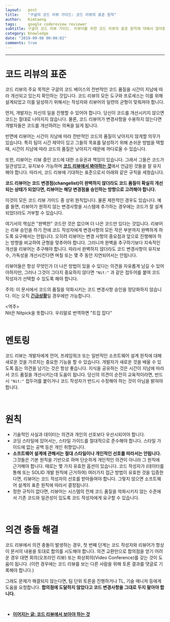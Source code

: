```yaml
---
layout:   post
title:    "구글의 코드 리뷰 가이드: 코드 리뷰의 표준 원칙"
author:   Kimtaeng
tags: 	  google codereview reviewer
subtitle: 구글의 코드 리뷰 가이드. 리뷰어를 위한 코드 리뷰의 표준 원칙에 대해서 알아봅시다.
category: Knowledge
date: "2019-09-08 00:00:02"
comments: true
---
```


<hr/>

# 코드 리뷰의 표준

코드 리뷰의 주요 목적은 구글의 코드 베이스의 전반적인 코드 품질을 시간이 지남에 따라 개선되고 있는지 확인하는 것입니다.
코드 리뷰의 모든 도구와 프로세스는 이를 위해 설계되었고 이를 달성하기 위해서는 작성자와 리뷰어의 일련의 균형이 맞춰져야 합니다.

먼저, 개발자는 자신의 일을 진행할 수 있어야 합니다. 당신이 코드를 개선시키지 않으면 코드는 절대로 나아지지 않습니다.
물론, 코드 리뷰어가 변경사항을 수용하지 않는다면 개발자들은 코드를 개선하려는 의욕을 잃게 됩니다.

반면에 리뷰어는 시간이 지남에 따라 전반적인 코드의 품질이 낮아지지 않게할 의무가 있습니다. 특히 팀이 시간 제약이 있고
그들의 목표를 달성하기 위해 손쉬운 방법을 택할 때, 시간이 지남에 따라 코드의 품질은 낮아지기 때문에 까다로울 수 있습니다.

또한, 리뷰어는 리뷰 중인 코드에 대한 소유권과 책임이 있습니다. 그래서 그들은 코드가 일관성있고, 유지보수 가능하며
<a href="/post/what-to-look-for-in-a-code-review" target="_blank"><b>코드 리뷰에서 봐야하는 것</b></a>에서 언급된 것들을
잘 유지해야 합니다. 따라서, 코드 리뷰에 기대하는 표준으로서 아래와 같은 규칙을 세웠습니다.

**코드 리뷰어는 코드 변경점(changelist)이 완벽하지 않더라도 코드 품질이 확실히 개선되는 상태가 되었다면, 리뷰어는 해당 변경점을
승인하는 방향으로 고려해야 합니다.**

이것이 모든 코드 리뷰 가이드 중 상위 원칙입니다. 물론 제한적인 경우도 있습니다. 예를 들면, 리뷰어가 원하지 않는 변경사항을
시스템에 추가하는 경우에는 코드가 잘 설계되었더라도 거부할 수 있습니다.

여기서의 핵심은 "완벽한" 코드란 것은 없으며 더 나은 코드만 있다는 것입니다. 리뷰어는 리뷰 승인을 하기 전에 코드 작성자에게
변경사항의 모든 작은 부분까지 완벽하게 하도록 요구해서는 안됩니다. 오히려 리뷰어는 변경 사항의 중요점과 앞으로 진행해야 하는
방향을 비교하여 균형을 맞추어야 합니다. 그러니까 완벽을 추구하기보다 지속적인 개선을 리뷰어는 추구해야 합니다.
따라서 완벽하지 않더라도 코드 변경사항이 유지보수, 가독성을 개선시킨다면 며칠 또는 몇 주 동안 지연되어서는 안됩니다.

리뷰어들은 항상 무엇인가 더 나은 방법이 있을 수 있다는 의견을 자유롭게 남길 수 있어야하지만, 그러나 그것이 그다지 중요하지 않다면
```"Nit:"``` 과 같은 접두어를 붙여 코드 작성자가 선택할 수 있도록 해야 합니다. 
 
주의: 이 문서에서 코드의 품질을 악화시키는 코드 변경사항 승인을 정당화하지 않습니다.
이는 오직 <a href="/post/what-is-an-emergency"><b>긴급상황</b></a>일 경우에만 가능합니다.

<div class="post_comments">&lt;역주&gt;<br/>
Nit은 Nitpick을 뜻합니다. 우리말로 번역하면 "트집 잡다"
</div>

<br/>

# 멘토링

코드 리뷰는 개발자에게 언어, 프레임워크 또는 일반적인 소프트웨어 설계 원칙에 대해 새로운 것을 가르치는
중요한 기능을 할 수 있습니다. 개발자가 새로운 것을 배울 수 있도록 돕는 의견을 남기는 것은 항상 좋습니다.
지식을 공유하는 것은 시간이 지남에 따라서 코드 품질을 개선시키는데 도움이 됩니다. 당신의 의견이 순전히 교육적이라면,
반드시 ```"Nit:"``` 접두어를 붙이거나 코드 작성자가 반드시 수정해야 하는 것이 아님을 밝혀야 합니다.

<br/>

# 원칙

- 기술적인 사실과 데이터는 의견과 개인의 선호보다 우선시되어야 합니다.
- 코딩 스타일에 있어서는, 스타일 가이드를 절대적으로 준수해야 합니다. 스타일 가이드에 없는 공백 등은 개인 취향입니다.
- **소프트웨어 설계에 관해서는 절대 스타일이나 개인적인 선호를 따라서는 안됩니다.** 그것들은 기본 원칙을 기반으로 하며
단순하게 개인적인 의견이 아니라 그 원칙에 근거해야 합니다. 때로는 몇 가지 유효한 옵션이 있습니다. 
코드 작성자가 (데이터를 통해 또는 SOLID 개발 원칙에 근거하여) 여러가지 접근 방법이 유효한 것을 입증한다면, 리뷰어는
코드 작성자의 선호를 받아들여야 합니다. 그렇지 않으면 소프트웨어 설계의 표준 원칙에 따라서 결정됩니다.
- 정한 규칙이 없다면, 리뷰어는 시스템의 전체 코드 품질을 악화시키지 않는 수준에서 기존 코드와 일관성이 있도록
코드 작성자에게 요구할 수 있습니다.

<br/>

# 의견 충돌 해결

코드 리뷰에서 의견 충돌이 발생하는 경우, 첫 번째 단계는 코드 작성자와 리뷰어가 항상 이 문서의 내용을 토대로 합의를 시도해야 합니다.
의견 교환만으로 합의점을 얻기 어려운 경우 대면 회의(오프라인 리뷰) 또는 화상회의(Video Conference)를 갖는 것이 도움이 됩니다.
(이런 경우에는 코드 리뷰를 보는 다른 사람을 위해 토론 결과를 댓글로 기록해야 합니다.)

그래도 문제가 해결되지 않는다면, 팀 단위 토론을 진행하거나 TL, 기술 매니저 등에게 도움을 요청합니다.
**합의점에 도달하지 않았다고 코드 변경사항을 그대로 두지 말아야 합니다.**
 
<br/>

- <a href="/post/what-to-look-for-in-a-code-review"><b>이어지는 글: 코드 리뷰에서 보아야 하는 것</b></a>